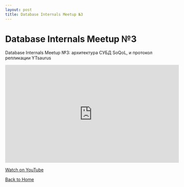 ```yaml
---
layout: post
title: Database Internals Meetup №3
---
```


# Database Internals Meetup №3

Database Internals Meetup №3: архитектура СУБД SoQoL, и протокол репликации YTsaurus 

<iframe width="560" height="315" src="https://www.youtube.com/embed/iwA-vzD_5cQ" frameborder="0" allow="accelerometer; autoplay; clipboard-write; encrypted-media; gyroscope; picture-in-picture" allowfullscreen></iframe>

<p>
  <a href="https://www.youtube.com/watch?v=iwA-vzD_5cQ" target="_blank" rel="noopener noreferrer">
    Watch on YouTube
  </a>
</p>

[Back to Home](index.md)